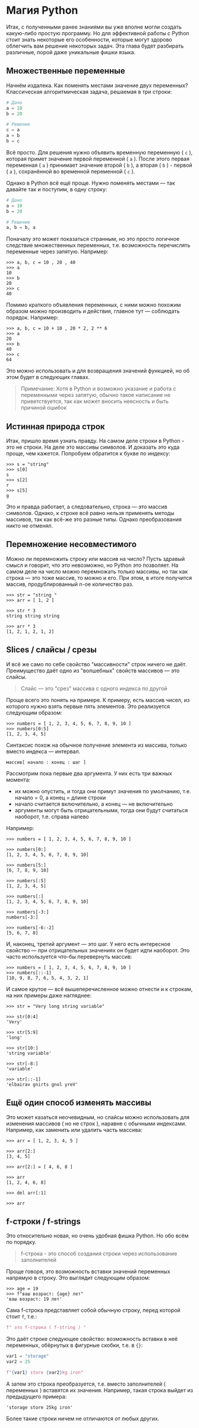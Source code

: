 # Магия Python


Итак, с полученными ранее знаниями вы уже вполне могли создать какую-либо простую программу. Но для эффективной работы с Python стоит знать некоторые его особенности, которые могут здорово облегчить вам решение некоторых задач. Эта глава будет разбирать различные, порой даже уникальные фишки языка.


## Множественные переменные

Начнём издалека. Как поменять местами значение двух переменных? Классическая алгоритмическая задача, решаемая в три строки:

```python
# Дано
a = 10
b = 20

# Решение
c = a
a = b
b = c
```

Всё просто. Для решения нужно объявить временную переменную ( `c` ), которая примет значение первой переменной ( `a` ). После этого первая переменная ( `a` ) принимает значение второй ( `b` ), а вторая ( `b` ) - первой ( `a` ), сохранённой во временной переменной ( `c` ).

Однако в Python всё ещё проще. Нужно поменять местами — так давайте так и поступим, в одну строку:

```python
# Дано
a = 10
b = 20

# Решение
a, b = b, a
```

Поначалу это может показаться странным, но это просто логичное следствие множественных переменных, т.е. возможность перечислять переменные через запятую. Например:

```pycon
>>> a, b, c = 10 , 20 , 40
>>> a
10
>>> b
20
>>> c
40
```

Помимо краткого объявления переменных, с ними можно похожим образом можно производить и действия, главное тут — соблюдать порядок. Например:

```pycon
>>> a, b, c = 10 + 10 , 20 * 2, 2 ** 6
>>> a
20
>>> b
40
>>> c
64
```

Это можно использовать и для возвращения значений функцией, но об этом будет в следующих главах.

> Примечание: Хотя в Python и возможно указание и работа с переменными через запятую, обычно такое написание не приветствуется, так как может вносить неясность и быть причиной ошибок


## Истинная природа строк

Итак, пришло время узнать правду. На самом деле строки в Python - это не строки. На деле это массивы символов. И доказать это куда проще, чем кажется. Попробуем обратится к букве по индексу:

```pycon
>>> s = "string"
>>> s[0]
s
>>> s[2]
r
>>> s[5]
g
```

Это и правда работает, а следовательно, строка — это массив символов. Однако, к строке всё равно нельзя применять методы массивов, так как всё-же это разные типы. Однако преобразования никто не отменял.


## Перемножение несовместимого

Можно ли перемножить строку или массив на число? Пусть здравый смысл и говорит, что это невозможно, но Python это позволяет. На самом деле на число можно перемножать только массивы, но так как строка — это тоже массив, то можно и его. При этом, в итоге получится массив, продублированный n-ое количество раз.

```pycon
>>> str = "string "
>>> arr = [ 1, 2 ]

>>> str * 3
string string string 

>>> arr * 3
[1, 2, 1, 2, 1, 2]
```


## Slices / слайсы / срезы

И всё же само по себе свойство "массивности" строк ничего не даёт. Преимущество даёт одно из "волшебных" свойств массивов — это слайсы.

> Слайс — это "срез" массива с одного индекса по другой

Проще всего это понять на примере. К примеру, есть массив чисел, из которого нужно взять первые пять элементов. Это реализуется следующим образом:

```pycon
>>> numbers = [ 1, 2, 3, 4, 5, 6, 7, 8, 9, 10 ]
>>> numbers[0:5]
[1, 2, 3, 4, 5]
```

Синтаксис похож на обычное получение элемента из массива, только вместо индекса — интервал. 

```text
массив[ начало : конец : шаг ]
```

Рассмотрим пока первые два аргумента. У них есть три важных момента:

- их можно опустить, и тогда они примут значения по умолчанию, т.е. начало = 0, а конец = длине строки 
- начало считается включительно, а конец — не включительно
- аргументы могут быть отрицательными, тогда они будут считаться наоборот, т.е. справа налево

Например:

```pycon
>>> numbers = [ 1, 2, 3, 4, 5, 6, 7, 8, 9, 10 ]

>>> numbers[0:]
[1, 2, 3, 4, 5, 6, 7, 8, 9, 10]

>>> numbers[5:]
[6, 7, 8, 9, 10]

>>> numbers[:5]
[1, 2, 3, 4, 5]

>>> numbers[:]
[1, 2, 3, 4, 5, 6, 7, 8, 9, 10]

>>> numbers[-3:]
numbers[-3:]

>>> numbers[-6:-2]
[5, 6, 7, 8]
```

И, наконец, третий аргумент — это шаг. У него есть интересное свойство — при отрицательных значениях он будет идти наоборот. Это часто используется что-бы перевернуть массив:

```pycon
>>> numbers = [ 1, 2, 3, 4, 5, 6, 7, 8, 9, 10 ]
>>> numbers[::-1]
[10, 9, 8, 7, 6, 5, 4, 3, 2, 1]
```

И самое крутое — всё вышеперечисленное можно отнести и к строкам, на них примеры даже нагляднее:

```pycon
>>> str = "Very long string variable"

>>> str[0:4]
'Very'

>>> str[5:9]
'long'

>>> str[10:]
'string variable'

>>> str[-8:]
'variable'

>>> str[::-1]
'elbairav gnirts gnol yreV'
```


## Ещё один способ изменять массивы

Это может казаться неочевидным, но слайсы можно использовать для изменения массивов ( но не строк ), наравне с обычными индексами. Например, как заменить или удалить часть массива:

```pycon
>>> arr = [ 1, 2, 3, 4, 5 ]

>>> arr[2:]
[3, 4, 5]

>>> arr[2:] = [ 4, 6, 8 ]

>>> arr
[1, 2, 4, 6, 8]

>>> del arr[:1]

>>> arr
```


## f-строки / f-strings

Это относительно новая, но очень удобная фишка Python. Но обо всём по порядку.

> f-строка - это способ создания строки через использование заполнителей

Проще говоря, это возможность вставки значений переменных напрямую в строку. Это выглядит следующим образом:

```pycon
>>> age = 19
>>> f"ваш возраст: {age} лет"
'ваш возраст: 19 лет'
```

Сама f-строка представляет собой обычную строку, перед которой стоит `f`, т.е.:

```python
f" это f-строка ( f-string ) "
```

Это даёт строке следующее свойство: возможность вставки в неё переменных, обёрнутых в фигурные скобки, т.е. в `{}`:

```python
var1 = "storage"
var2 = 25

f"{var1} store {var2}kg iron"
```

А затем это строка преобразуется, т.е. вместо заполнителей ( переменных ) вставятся их значения. Например, такая строка выйдет из предыдущего примера:

```text
'storage store 25kg iron'
```

Более такие строки ничем не отличаются от любых других.
